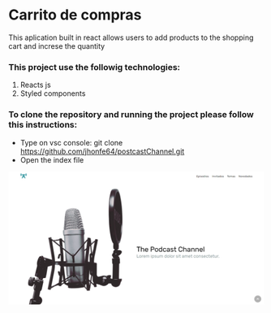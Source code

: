 # Carrito de compras

This aplication built in react allows users to add products to the shopping cart and increse the quantity

### This project use the followig technologies:

1. Reacts js
2. Styled components


### To clone the repository and running the project please follow this instructions:

- Type on vsc console: git clone https://github.com/jhonfe64/postcastChannel.git
- Open the index file



 
![](https://github.com/jhonfe64/postcastChannel/blob/master/podcast.png?raw=true)
